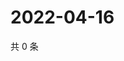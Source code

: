 # 2022-04-16

共 0 条

<!-- BEGIN WEIBO -->
<!-- 最后更新时间 Sat Apr 16 2022 11:25:45 GMT+0800 (China Standard Time) -->

<!-- END WEIBO -->
